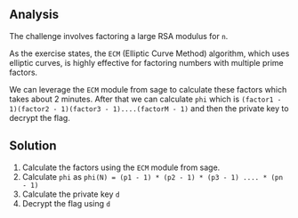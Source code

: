 ## Analysis
The challenge involves factoring a large RSA modulus for `n`. 

As the exercise states, the `ECM` (Elliptic Curve Method) algorithm, which uses elliptic curves, is highly effective for factoring numbers with multiple prime factors.

We can leverage the `ECM` module from sage to calculate these factors which takes about 2 minutes. After that we can calculate `phi` which is
`(factor1 - 1)(factor2 - 1)(factor3 - 1)....(factorM - 1)` and then the private key to decrypt the flag.

## Solution
1. Calculate the factors using the `ECM` module from sage.
2. Calculate `phi` as `phi(N) = (p1 - 1) * (p2 - 1) * (p3 - 1) .... * (pn - 1)`
3. Calculate the private key `d`
4. Decrypt the flag using `d`